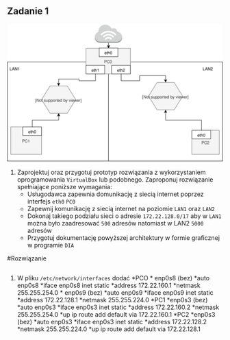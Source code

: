 Zadanie 1
---------

![zadanie 1](zadanie-1.svg)

1. Zaprojektuj oraz przygotuj prototyp rozwiązania z wykorzystaniem oprogramowania ``VirtualBox`` lub podobnego. 
Zaproponuj rozwiązanie spełniające poniższe wymagania:
   * Usługodawca zapewnia domunikację z siecią internet poprzez interfejs ``eth0`` ``PC0``
   * Zapewnij komunikację z siecią internet na poziomie ``LAN1`` oraz ``LAN2``
   * Dokonaj takiego podziału sieci o adresie ``172.22.128.0/17`` aby w ``LAN1`` można było zaadresować ``500`` adresów natomiast w LAN2 ``5000`` adresów    
   * Przygotuj dokumentację powyższej architektury w formie graficznej w programie ``DIA``
 


#Rozwiązanie 
##
1. W pliku ```/etc/network/interfaces``` dodać 
	*PCO
		* enp0s8 (bez)
			*auto enp0s8
			*iface enp0s8 inet static
			*address 172.22.160.1
			*netmask 255.255.254.0
		* enp0s9 (bez)
			*auto enp0s9
			*iface enp0s9 inet static
			*address 172.22.128.1
			*netmask 255.255.224.0
	*PC1
		*enp0s3 (bez)
			*auto enp0s3
			*iface enp0s3 inet static
			*address 172.22.160.2
			*netmask 255.255.254.0
			*up ip route add default via 172.22.160.1
	*PC2
		*enp0s3 (bez)
			*auto enp0s3
			*iface enp0s3 inet static
			*address 172.22.128.2
			*netmask 255.255.224.0
			*up ip route add default via 172.22.128.1
			
